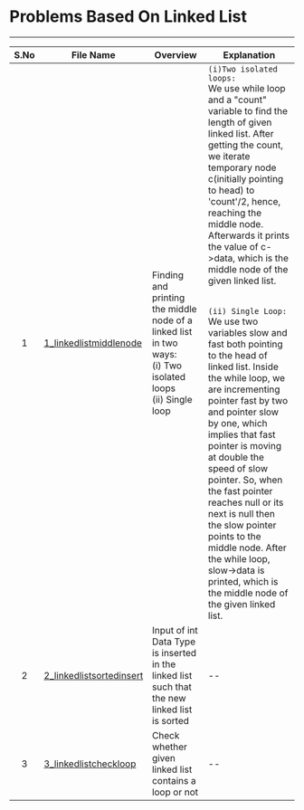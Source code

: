# Problems Based On Linked List
------------------------------------
| S.No | File Name | Overview | Explanation |
|:------:|-----------|----------|---------|
| 1 | [1_linkedlistmiddlenode](https://github.com/Sia714/linked-list-problems/blob/main/1_linkedlistmiddlenode.cpp) | Finding and printing the middle node of a linked list in two ways:<br>(i) Two isolated loops <br>(ii) Single loop | `(i)Two isolated loops:`<br>We use while loop and a "count" variable to find the length of given linked list. After getting the count, we iterate temporary node c(initially pointing to head) to 'count'/2, hence, reaching the middle node. Afterwards it prints the value of c->data, which is the middle node of the given linked list.</p><br>`(ii) Single Loop:` <br> We use two variables slow and fast both pointing to the head of linked list. Inside the while loop, we are incrementing pointer fast by two and pointer slow by one, which implies that fast pointer is moving at double the speed of slow pointer. So, when the fast pointer reaches null or its next is null then the slow pointer points to the middle node. After the while loop, slow->data is printed, which is the middle node of the given linked list.
| 2 | [2_linkedlistsortedinsert](https://github.com/Sia714/linked-list-problems/blob/main/2_linkedlistsortedinsert.cpp) | Input of int Data Type is inserted in the linked list such that the new linked list is sorted |--|
| 3 | [3_linkedlistcheckloop](https://github.com/Sia714/linked-list-problems/blob/main/3_linkedlistcheckloop.cpp) | Check whether given linked list contains a loop or not |--|
